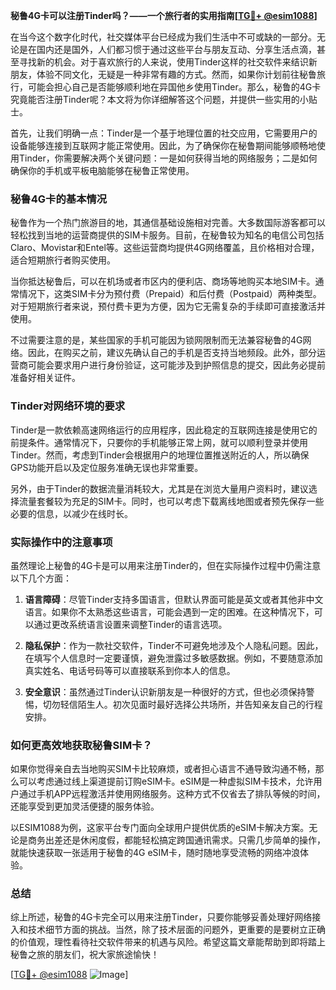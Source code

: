 **秘鲁4G卡可以注册Tinder吗？——一个旅行者的实用指南[[TG💪+ @esim1088](https://t.me/s/esim1088)]**

在当今这个数字化时代，社交媒体平台已经成为我们生活中不可或缺的一部分。无论是在国内还是国外，人们都习惯于通过这些平台与朋友互动、分享生活点滴，甚至寻找新的机会。对于喜欢旅行的人来说，使用Tinder这样的社交软件来结识新朋友，体验不同文化，无疑是一种非常有趣的方式。然而，如果你计划前往秘鲁旅行，可能会担心自己是否能够顺利地在异国他乡使用Tinder。那么，秘鲁的4G卡究竟能否注册Tinder呢？本文将为你详细解答这个问题，并提供一些实用的小贴士。

首先，让我们明确一点：Tinder是一个基于地理位置的社交应用，它需要用户的设备能够连接到互联网才能正常使用。因此，为了确保你在秘鲁期间能够顺畅地使用Tinder，你需要解决两个关键问题：一是如何获得当地的网络服务；二是如何确保你的手机或平板电脑能够在秘鲁正常使用。

### 秘鲁4G卡的基本情况

秘鲁作为一个热门旅游目的地，其通信基础设施相对完善。大多数国际游客都可以轻松找到当地的运营商提供的SIM卡服务。目前，在秘鲁较为知名的电信公司包括Claro、Movistar和Entel等。这些运营商均提供4G网络覆盖，且价格相对合理，适合短期旅行者购买使用。

当你抵达秘鲁后，可以在机场或者市区内的便利店、商场等地购买本地SIM卡。通常情况下，这类SIM卡分为预付费（Prepaid）和后付费（Postpaid）两种类型。对于短期旅行者来说，预付费卡更为方便，因为它无需复杂的手续即可直接激活并使用。

不过需要注意的是，某些国家的手机可能因为锁网限制而无法兼容秘鲁的4G网络。因此，在购买之前，建议先确认自己的手机是否支持当地频段。此外，部分运营商可能会要求用户进行身份验证，这可能涉及到护照信息的提交，因此务必提前准备好相关证件。

### Tinder对网络环境的要求

Tinder是一款依赖高速网络运行的应用程序，因此稳定的互联网连接是使用它的前提条件。通常情况下，只要你的手机能够正常上网，就可以顺利登录并使用Tinder。然而，考虑到Tinder会根据用户的地理位置推送附近的人，所以确保GPS功能开启以及定位服务准确无误也非常重要。

另外，由于Tinder的数据流量消耗较大，尤其是在浏览大量用户资料时，建议选择流量套餐较为充足的SIM卡。同时，也可以考虑下载离线地图或者预先保存一些必要的信息，以减少在线时长。

### 实际操作中的注意事项

虽然理论上秘鲁的4G卡是可以用来注册Tinder的，但在实际操作过程中仍需注意以下几个方面：

1. **语言障碍**：尽管Tinder支持多国语言，但默认界面可能是英文或者其他非中文语言。如果你不太熟悉这些语言，可能会遇到一定的困难。在这种情况下，可以通过更改系统语言设置来调整Tinder的语言选项。
   
2. **隐私保护**：作为一款社交软件，Tinder不可避免地涉及个人隐私问题。因此，在填写个人信息时一定要谨慎，避免泄露过多敏感数据。例如，不要随意添加真实姓名、电话号码等可以直接联系到你本人的信息。

3. **安全意识**：虽然通过Tinder认识新朋友是一种很好的方式，但也必须保持警惕，切勿轻信陌生人。初次见面时最好选择公共场所，并告知亲友自己的行程安排。

### 如何更高效地获取秘鲁SIM卡？

如果你觉得亲自去当地购买SIM卡比较麻烦，或者担心语言不通导致沟通不畅，那么可以考虑通过线上渠道提前订购eSIM卡。eSIM是一种虚拟SIM卡技术，允许用户通过手机APP远程激活并使用网络服务。这种方式不仅省去了排队等候的时间，还能享受到更加灵活便捷的服务体验。

以ESIM1088为例，这家平台专门面向全球用户提供优质的eSIM卡解决方案。无论是商务出差还是休闲度假，都能轻松搞定跨国通讯需求。只需几步简单的操作，就能快速获取一张适用于秘鲁的4G eSIM卡，随时随地享受流畅的网络冲浪体验。

### 总结

综上所述，秘鲁的4G卡完全可以用来注册Tinder，只要你能够妥善处理好网络接入和技术细节方面的挑战。当然，除了技术层面的问题外，更重要的是要树立正确的价值观，理性看待社交软件带来的机遇与风险。希望这篇文章能帮助到即将踏上秘鲁之旅的朋友们，祝大家旅途愉快！

[[TG💪+ @esim1088](https://t.me/s/esim1088) ![Image](https://i.postimg.cc/4NQfJmqS/Snipaste-2025-05-13-00-14-12.png)]